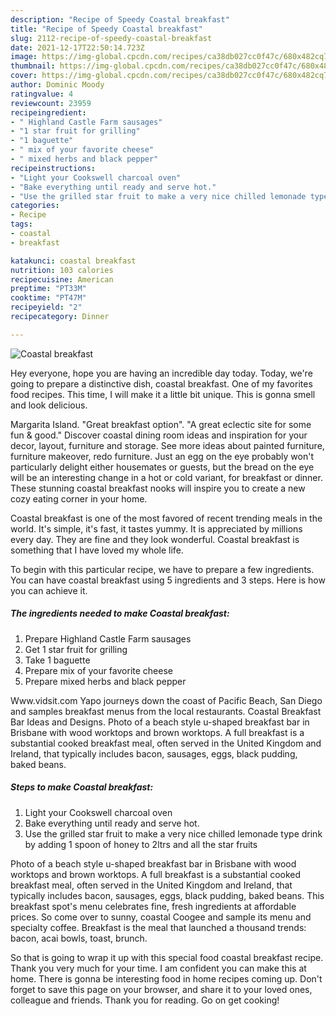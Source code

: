 ```yaml
---
description: "Recipe of Speedy Coastal breakfast"
title: "Recipe of Speedy Coastal breakfast"
slug: 2112-recipe-of-speedy-coastal-breakfast
date: 2021-12-17T22:50:14.723Z
image: https://img-global.cpcdn.com/recipes/ca38db027cc0f47c/680x482cq70/coastal-breakfast-recipe-main-photo.jpg
thumbnail: https://img-global.cpcdn.com/recipes/ca38db027cc0f47c/680x482cq70/coastal-breakfast-recipe-main-photo.jpg
cover: https://img-global.cpcdn.com/recipes/ca38db027cc0f47c/680x482cq70/coastal-breakfast-recipe-main-photo.jpg
author: Dominic Moody
ratingvalue: 4
reviewcount: 23959
recipeingredient:
- " Highland Castle Farm sausages"
- "1 star fruit for grilling"
- "1 baguette"
- " mix of your favorite cheese"
- " mixed herbs and black pepper"
recipeinstructions:
- "Light your Cookswell charcoal oven"
- "Bake everything until ready and serve hot."
- "Use the grilled star fruit to make a very nice chilled lemonade type drink by adding 1 spoon of honey to 2ltrs and all the star fruits"
categories:
- Recipe
tags:
- coastal
- breakfast

katakunci: coastal breakfast 
nutrition: 103 calories
recipecuisine: American
preptime: "PT33M"
cooktime: "PT47M"
recipeyield: "2"
recipecategory: Dinner

---
```



![Coastal breakfast](https://img-global.cpcdn.com/recipes/ca38db027cc0f47c/680x482cq70/coastal-breakfast-recipe-main-photo.jpg)

Hey everyone, hope you are having an incredible day today. Today, we're going to prepare a distinctive dish, coastal breakfast. One of my favorites food recipes. This time, I will make it a little bit unique. This is gonna smell and look delicious.

Margarita Island. "Great breakfast option". "A great eclectic site for some fun & good." Discover coastal dining room ideas and inspiration for your decor, layout, furniture and storage. See more ideas about painted furniture, furniture makeover, redo furniture. Just an egg on the eye probably won't particularly delight either housemates or guests, but the bread on the eye will be an interesting change in a hot or cold variant, for breakfast or dinner. These stunning coastal breakfast nooks will inspire you to create a new cozy eating corner in your home.

Coastal breakfast is one of the most favored of recent trending meals in the world. It's simple, it's fast, it tastes yummy. It is appreciated by millions every day. They are fine and they look wonderful. Coastal breakfast is something that I have loved my whole life.


To begin with this particular recipe, we have to prepare a few ingredients. You can have coastal breakfast using 5 ingredients and 3 steps. Here is how you can achieve it.

<!--inarticleads1-->

##### The ingredients needed to make Coastal breakfast:

1. Prepare  Highland Castle Farm sausages
1. Get 1 star fruit for grilling
1. Take 1 baguette
1. Prepare  mix of your favorite cheese
1. Prepare  mixed herbs and black pepper


Www.vidsit.com Yapo journeys down the coast of Pacific Beach, San Diego and samples breakfast menus from the local restaurants. Coastal Breakfast Bar Ideas and Designs. Photo of a beach style u-shaped breakfast bar in Brisbane with wood worktops and brown worktops. A full breakfast is a substantial cooked breakfast meal, often served in the United Kingdom and Ireland, that typically includes bacon, sausages, eggs, black pudding, baked beans. 

<!--inarticleads2-->

##### Steps to make Coastal breakfast:

1. Light your Cookswell charcoal oven
1. Bake everything until ready and serve hot.
1. Use the grilled star fruit to make a very nice chilled lemonade type drink by adding 1 spoon of honey to 2ltrs and all the star fruits


Photo of a beach style u-shaped breakfast bar in Brisbane with wood worktops and brown worktops. A full breakfast is a substantial cooked breakfast meal, often served in the United Kingdom and Ireland, that typically includes bacon, sausages, eggs, black pudding, baked beans. This breakfast spot's menu celebrates fine, fresh ingredients at affordable prices. So come over to sunny, coastal Coogee and sample its menu and specialty coffee. Breakfast is the meal that launched a thousand trends: bacon, acai bowls, toast, brunch. 

So that is going to wrap it up with this special food coastal breakfast recipe. Thank you very much for your time. I am confident you can make this at home. There is gonna be interesting food in home recipes coming up. Don't forget to save this page on your browser, and share it to your loved ones, colleague and friends. Thank you for reading. Go on get cooking!
